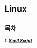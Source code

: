 # Linux



## 목차

##### 1. [Shell Script](https://github.com/ejlieb/TmaxStudy/tree/master/Linux/ShellScript)
